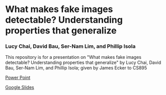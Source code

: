 # What makes fake images detectable? Understanding properties that generalize
###  Lucy Chai, David Bau, Ser-Nam Lim, and Phillip Isola

This repository is for a presentation on "What makes fake images detectable? Understanding properties that generalize" by Lucy Chai, David Bau, Ser-Nam Lim, and Phillip Isola; given by James Ecker to CS895

[Power Point](https://github.com/jim-ecker/cs895-f20/blob/master/assignments/Ecker/week-09-chai-patch-classification/week-09-chai-patch-classification.pptx)

[Google Slides](https://docs.google.com/presentation/d/1WymQsQN5TD6KpwUk9ifyJGUd72-qDg58/edit#slide=id.p1)
